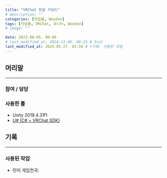 ```yaml
---
title: "VRChat 한글 키보드"
# description: ""
categories: [작업물, Woodon]
tags: [작업물, VRChat, 유니티, Woodon]
# image: ""

date: 2023-08-05. 00:00
# last_modified_at: 2024-11-09. 08:25 # Init
last_modified_at: 2025-05-27. 05:59 # +기록: 사용된 작업
---
```


## 머리말

---

### 참여 / 담당

### 사용한 툴

- Unity 2019.4.31f1
- [U# (C# + VRChat SDK)](https://udonsharp.docs.vrchat.com/)

## 기록

---

### 사용된 작업

- 민이 게임천국:
